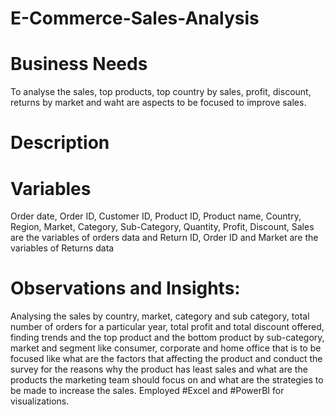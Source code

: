 # E-Commerce-Sales-Analysis
# Business Needs
 To analyse the sales, top products, top country by sales, profit, discount, returns by market and waht are aspects to be focused to improve sales.
 # Description
 # Variables
 Order date, Order ID, Customer ID, Product ID, Product name, Country, Region, Market, Category, Sub-Category, Quantity, Profit, Discount, Sales are the variables of orders data and Return ID, Order ID and Market are the variables of Returns data
 # Observations and Insights:
 Analysing the sales by country, market, category and sub category, total number of orders for a particular year, total profit and total discount offered, finding trends and the top product and the bottom product by sub-category, market and segment like consumer, corporate and home office that is to be focused like what are the factors that affecting the product and conduct the survey for the reasons why the product has least sales and what are the products the marketing team should focus on and what are the strategies to be made to increase the sales.
 Employed #Excel and #PowerBI for visualizations.


